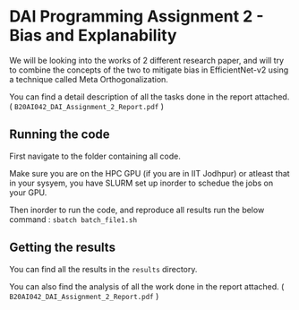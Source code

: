 # DAI Programming Assignment 2 - Bias and Explanability

We will be looking into the works of 2 different research paper, and will try to combine the concepts of the two to mitigate bias in EfficientNet-v2 using a technique called Meta Orthogonalization.

You can find a detail description of all the tasks done in the report attached. ( ```B20AI042_DAI_Assignment_2_Report.pdf``` )

## Running the code

First navigate to the folder containing all code.

Make sure you are on the HPC GPU (if you are in IIT Jodhpur) or atleast that in your sysyem, you have SLURM set up inorder to schedue the jobs on your GPU.

Then inorder to run the code, and reproduce all results run the below command : 
```sbatch batch_file1.sh```

## Getting the results
You can find all the results in the ```results``` directory. 

You can also find the analysis of all the work done in the report attached. ( ```B20AI042_DAI_Assignment_2_Report.pdf``` )